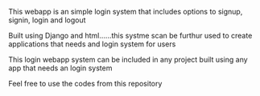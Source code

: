 
This webapp is an simple login system that includes options to signup, signin, login and logout

Built using Django and html......this systme scan be furthur used to create applications that needs and login system for users

This login webapp system can be included in any project built using any app that needs an login system 

Feel free to use the codes from this repository

